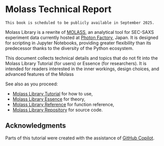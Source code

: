 # Molass Technical Report

```{warning}
This book is scheduled to be publicly available in September 2025.
```

Molass Library is a rewrite of [MOLASS](https://www.jstage.jst.go.jp/article/biophysico/20/1/20_e200001/_article), an analytical tool for SEC-SAXS experiment data currently hosted at [Photon Factory](https://pfwww.kek.jp/saxs/MOLASS.html), Japan. It is designed for scripting in Jupyter Notebooks, providing greater flexibility than its predecessor thanks to the diversity of the Python ecosystem.

This document collects technical details and topics that do not fit into the Molass Library Tutorial (for users) or Essence (for researchers). It is intended for readers interested in the inner workings, design choices, and advanced features of the Molass

See also as you proceed:

* [Molass Library Tutorial](https://nshimizu0721.github.io/molass-tutorial/) for how to use,
* [Molass Library Essence](https://nshimizu0721.github.io/molass-essence/) for theory,
* [Molass Library Reference](https://nshimizu0721.github.io/molass-library/) for function reference,
* [Molass Library Repository](https://github.com/nshimizu0721/molass-library) for source code.

## Acknowledgments

Parts of this tutorial were created with the assistance of [GitHub Copilot](https://github.com/features/copilot).

